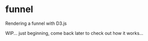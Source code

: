 # funnel
Rendering a funnel with D3.js

WIP... just beginning, come back later to check out how it works...
